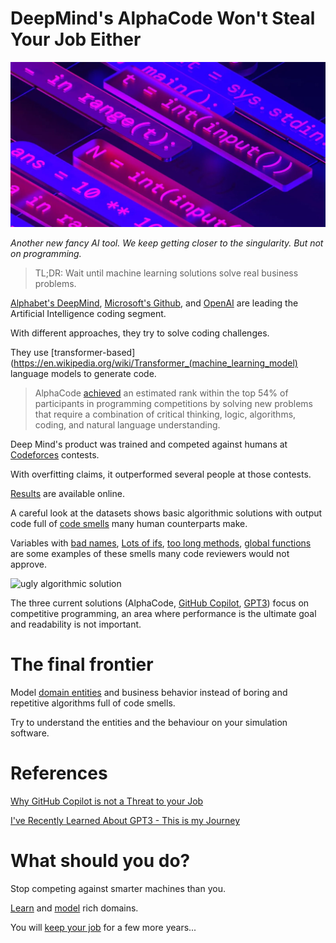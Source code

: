 # DeepMind's AlphaCode Won't Steal Your Job Either

![DeepMind's AlphaCode Won't Steal Your Job Either](alphacode.jpg)

*Another new fancy AI tool. We keep getting closer to the singularity. But not on programming.*

> TL;DR: Wait until machine learning solutions solve real business problems.

[Alphabet's DeepMind](https://deepmind.com/about), [Microsoft's Github](https://copilot.github.com/), and [OpenAI](https://openai.com/blog/gpt-3-apps/) are leading the Artificial Intelligence coding segment.

With different approaches, they try to solve coding challenges.

They use [transformer-based](https://en.wikipedia.org/wiki/Transformer_(machine_learning_model) language models to generate code.

> AlphaCode [achieved](https://deepmind.com/blog/article/Competitive-programming-with-AlphaCode) an estimated rank within the top 54% of participants in programming competitions by solving new problems that require a combination of critical thinking, logic, algorithms, coding, and natural language understanding.

Deep Mind's product was trained and competed against humans at [Codeforces](https://codeforces.com/) contests.

With overfitting claims, it outperformed several people at those contests.

[Results](https://github.com/deepmind/code_contests) are available online.

A careful look at the datasets shows basic algorithmic solutions with output code full of [code smells](../../Code%20Smells/How%20to%20Find%20the%20Stinky%20parts%20of%20your%20Code/readme.md) many human counterparts make.

Variables with [bad names](../../Theory/What%20exactly%20is%20a%20name%20—%20Part%20II%20Rehab/readme.md), [Lots of ifs](../../Code%20Smells/Code%20Smell%2036%20-%20Switch%20case%20elseif%20else%20if%20statements/readme.md), [too long methods](../../Code%20Smells/Code%20Smell%2003%20-%20Functions%20Are%20Too%20Long/readme.md), [global functions](../../Code%20Smells/Code%20Smell%2017%20-%20Global%20Functions/readme.md) are some examples of these smells many code reviewers would not approve.

![ugly algorithmic solution](https://cdn.hashnode.com/res/hashnode/image/upload/v1644093951880/Gw3rvI_uH.png)

The three current solutions (AlphaCode, [GitHub Copilot](../../Artificial%20Intelligence/Why%20GitHub%20Copilot%20is%20not%20a%20Threat%20to%20your%20Job/readme.md), [GPT3](../../Artificial%20Intelligence/I've%20Recently%20Learned%20About%20GPT3%20-%20This%20is%20my%20Journey/readme.md)) focus on competitive programming, an area where performance is the ultimate goal and readability is not important. 

# The final frontier

Model [domain entities](../../Theory/The%20One%20and%20Only%20Software%20Design%20Principle/readme.md) and business behavior instead of boring and repetitive algorithms full of code smells.

Try to understand the entities and the behaviour on your simulation software.

# References

[Why GitHub Copilot is not a Threat to your Job](../../Artificial%20Intelligence/Why%20GitHub%20Copilot%20is%20not%20a%20Threat%20to%20your%20Job/readme.md)

[I've Recently Learned About GPT3 - This is my Journey](../../Artificial%20Intelligence/I've%20Recently%20Learned%20About%20GPT3%20-%20This%20is%20my%20Journey/readme.md)

# What should you do?

Stop competing against smarter machines than you.

[Learn](../../Theory/What%20is%20(wrong%20with)%20software/readme.md) and [model](../../Theory/The%20One%20and%20Only%20Software%20Design%20Principle/readme.md) rich domains.

You will [keep your job](../../Opinion/(Most)%20Programmers%20are%20losing%20our%20jobs%20very%20soon/readme.md) for a few more years...

